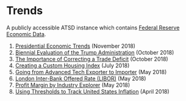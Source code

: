 # Trends

A publicly accessible ATSD instance which contains [Federal Reserve Economic Data](https://fred.stlouisfed.org/).

1. [Presidential Economic Trends](presidential-trends/README.md) (November 2018)
1. [Biennial Evaluation of the Trump Administration](biennial-eval/README.md) (October 2018)
1. [The Importance of Correcting a Trade Deficit](us-export-deficit/README.md) (October 2018)
1. [Creating a Custom Housing Index](housing-index/README.md) (July 2018)
1. [Going from Advanced Tech Exporter to Importer](tech-import-export/README.md) (May 2018)
1. [London Inter-Bank Offered Rate (LIBOR)](libor/README.md) (May 2018)
1. [Profit Margin by Industry Explorer](profit-margin/README.md) (May 2018)
1. [Using Thresholds to Track United States Inflation](us-inflation/README.md) (April 2018)